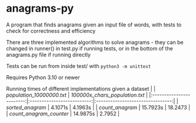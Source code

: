 # anagrams-py

A program that finds anagrams given an input file of words, with tests to check for correctness and efficiency

There are three implemented algorithms to solve anagrams - they can be changed in runner() in test.py if running tests, or in the bottom of the anagrams.py file if running directly

Tests can be run from inside test/ with `python3 -m unittest`

Requires Python 3.10 or newer


Running times of different implementations given a dataset
|                          | _population\_10000000.txt_ | _100000x\_chars\_population.txt_ |
|:------------------------:|:--------------------------:|:--------------------------------:|
|     _sorted\_anagram_    |           4.1071s          |              4.1963s             |
|     _count\_anagram_     |          15.7923s          |              18.2473             |
| _count\_anagram_counter_ |          14.9875s          |              2.7952              |